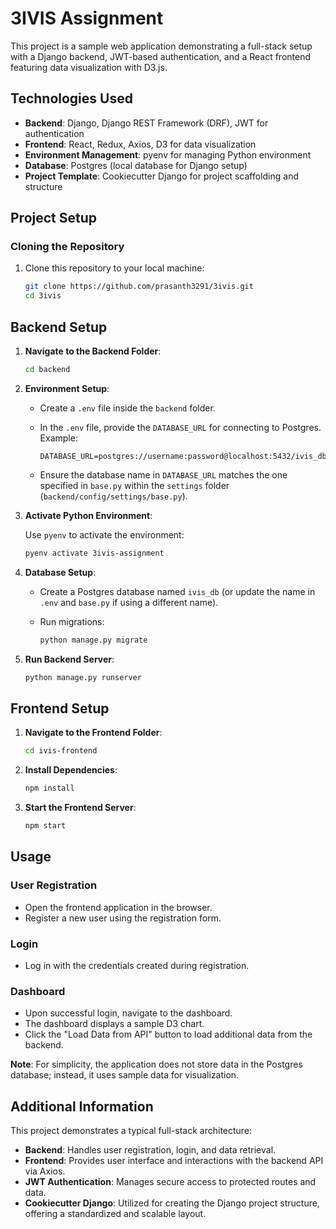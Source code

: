 # 3IVIS Assignment

This project is a sample web application demonstrating a full-stack setup with a Django backend, JWT-based authentication, and a React frontend featuring data visualization with D3.js.

## Technologies Used

- **Backend**: Django, Django REST Framework (DRF), JWT for authentication
- **Frontend**: React, Redux, Axios, D3 for data visualization
- **Environment Management**: pyenv for managing Python environment
- **Database**: Postgres (local database for Django setup)
- **Project Template**: Cookiecutter Django for project scaffolding and structure

## Project Setup

### Cloning the Repository

1. Clone this repository to your local machine:

    ```bash
    git clone https://github.com/prasanth3291/3ivis.git
    cd 3ivis
    ```

## Backend Setup

1. **Navigate to the Backend Folder**:

    ```bash
    cd backend
    ```

2. **Environment Setup**:

    - Create a `.env` file inside the `backend` folder.
    - In the `.env` file, provide the `DATABASE_URL` for connecting to Postgres. Example:

      ```plaintext
      DATABASE_URL=postgres://username:password@localhost:5432/ivis_db
      ```

    - Ensure the database name in `DATABASE_URL` matches the one specified in `base.py` within the `settings` folder (`backend/config/settings/base.py`).

3. **Activate Python Environment**:

    Use `pyenv` to activate the environment:

    ```bash
    pyenv activate 3ivis-assignment
    ```

4. **Database Setup**:

    - Create a Postgres database named `ivis_db` (or update the name in `.env` and `base.py` if using a different name).
    - Run migrations:

      ```bash
      python manage.py migrate
      ```

5. **Run Backend Server**:

    ```bash
    python manage.py runserver
    ```

## Frontend Setup

1. **Navigate to the Frontend Folder**:

    ```bash
    cd ivis-frontend
    ```

2. **Install Dependencies**:

    ```bash
    npm install
    ```

3. **Start the Frontend Server**:

    ```bash
    npm start
    ```

## Usage

### User Registration

- Open the frontend application in the browser.
- Register a new user using the registration form.

### Login

- Log in with the credentials created during registration.

### Dashboard

- Upon successful login, navigate to the dashboard.
- The dashboard displays a sample D3 chart.
- Click the "Load Data from API" button to load additional data from the backend.

**Note**: For simplicity, the application does not store data in the Postgres database; instead, it uses sample data for visualization.

## Additional Information

This project demonstrates a typical full-stack architecture:

- **Backend**: Handles user registration, login, and data retrieval.
- **Frontend**: Provides user interface and interactions with the backend API via Axios.
- **JWT Authentication**: Manages secure access to protected routes and data.
- **Cookiecutter Django**: Utilized for creating the Django project structure, offering a standardized and scalable layout.
